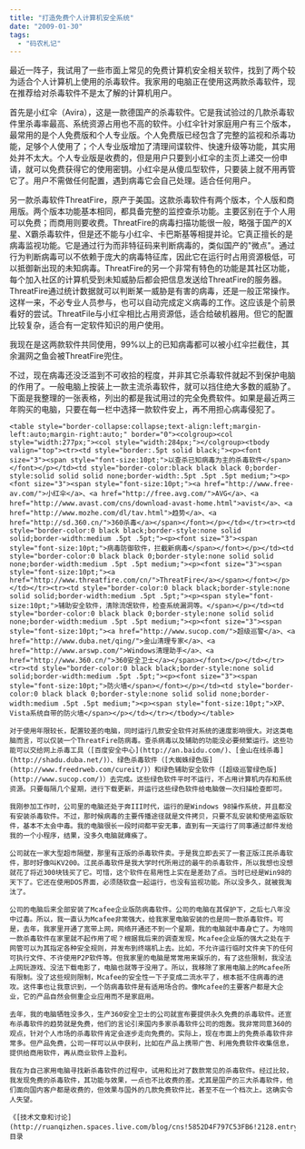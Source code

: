 ```yaml
---
title: "打造免费个人计算机安全系统"
date: "2009-01-30"
tags: 
  - "码农札记"
---
```


最近一阵子，我试用了一些市面上常见的免费计算机安全相关软件，找到了两个较为适合个人计算机上使用的杀毒软件。我家用的电脑正在使用这两款杀毒软件，现在推荐给对杀毒软件不是太了解的计算机用户。

首先是小红伞（Avira），这是一款德国产的杀毒软件。它是我试验过的几款杀毒软件里杀毒率最高、系统资源占用也不高的软件。小红伞针对家庭用户有三个版本，最常用的是个人免费版和个人专业版。个人免费版已经包含了完整的监视和杀毒功能，足够个人使用了；个人专业版增加了清理间谍软件、快速升级等功能，其实用处并不太大。个人专业版是收费的，但是用户只要到小红伞的主页上递交一份申请，就可以免费获得它的使用密钥。小红伞是从傻瓜型软件，只要装上就不用再管它了。用户不需做任何配置，遇到病毒它会自己处理。适合任何用户。

另一款杀毒软件ThreatFire，原产于美国。这款杀毒软件有两个版本，个人版和商用版。两个版本功能基本相同，都具备完整的监控查杀功能。主要区别在于个人用可以免费；而商用则要收费。ThreatFire的病毒扫描功能很一般，略强于国产的X星、X霸杀毒软件，但是还不能与小红伞、卡巴斯基等相提并论。它真正擅长的是病毒监视功能。它是通过行为而非特征码来判断病毒的，类似国产的"微点"。通过行为判断病毒可以不依赖于庞大的病毒特征库，因此它在运行时占用资源极低，可以抵御新出现的未知病毒。ThreatFire的另一个非常有特色的功能是其社区功能，每个加入社区的计算机受到未知威胁后都会把信息发送给ThreatFire的服务器。ThreatFire通过统计数据就可以判断某一威胁是有害的病毒，还是一般正常操作。这样一来，不必专业人员参与，也可以自动完成定义病毒的工作。这应该是个前景看好的尝试。ThreatFile与小红伞相比占用资源低，适合给破机器用。但它的配置比较复杂，适合有一定软件知识的用户使用。

我现在是这两款软件共同使用，99%以上的已知病毒都可以被小红伞拦截住，其余漏网之鱼会被ThreatFire兜住。

不过，现在病毒还没泛滥到不可收拾的程度，并非其它杀毒软件就起不到保护电脑的作用了。一般电脑上按装上一款主流杀毒软件，就可以挡住绝大多数的威胁了。下面是我整理的一张表格，列出的都是我试用过的完全免费软件。如果是最近两三年购买的电脑，只要在每一栏中选择一款软件安上，再不用担心病毒侵犯了。  
```
<table style="border-collapse:collapse;text-align:left;margin-left:auto;margin-right:auto;" border="0"><colgroup><col style="width:277px;"><col style="width:284px;"></colgroup><tbody valign="top"><tr><td style="border:.5pt solid black;"><p><font size="3"><span style="font-size:10pt;">以查杀已知病毒为主的杀毒软件</span></font></p></td><td style="border-color:black black black 0;border-style:solid solid solid none;border-width:.5pt .5pt .5pt medium;"><p><font size="3"><span style="font-size:10pt;"><a href="http://www.free-av.com/">小红伞</a>、<a href="http://free.avg.com/">AVG</a>、<a href="http://www.avast.com/cns/download-avast-home.html">avist</a>、<a href="http://www.mozhe.com/dl/tav.html">趋势</a>、<a href="http://sd.360.cn/">360杀毒</a></span></font></p></td></tr><tr><td style="border-color:0 black black;border-style:none solid solid;border-width:medium .5pt .5pt;"><p><font size="3"><span style="font-size:10pt;">病毒防御软件，拦截新病毒</span></font></p></td><td style="border-color:0 black black 0;border-style:none solid solid none;border-width:medium .5pt .5pt medium;"><p><font size="3"><span style="font-size:10pt;"><a href="http://www.threatfire.com/cn/">ThreatFire</a></span></font></p></td></tr><tr><td style="border-color:0 black black;border-style:none solid solid;border-width:medium .5pt .5pt;"><p><span style="font-size:10pt;">辅助安全软件，清除流氓软件，检查系统漏洞等。</span></p></td><td style="border-color:0 black black 0;border-style:none solid solid none;border-width:medium .5pt .5pt medium;"><p><font size="3"><span style="font-size:10pt;"><a href="http://www.sucop.com/">超级巡警</a>、<a href="http://www.duba.net/qing/">金山清理专家</a>、<a href="http://www.arswp.com/">Windows清理助手</a>、<a href="http://www.360.cn/">360安全卫士</a></span></font></p></td></tr><tr><td style="border-color:0 black black;border-style:none solid solid;border-width:medium .5pt .5pt;"><p><font size="3"><span style="font-size:10pt;">防火墙</span></font></p></td><td style="border-color:0 black black 0;border-style:none solid solid none;border-width:medium .5pt .5pt medium;"><p><span style="font-size:10pt;">XP、Vista系统自带的防火墙</span></p></td></tr></tbody></table>

对于使用年限较长，配置较差的电脑，同时运行几款安全软件对系统的速度影响很大。对这类电脑而言，可以仅装一个ThreatFire防病毒。查杀病毒以及辅助的功能没必要频繁运行。这些功能可以交给网上杀毒工具（[百度安全中心](http://an.baidu.com/)、[金山在线杀毒](http://shadu.duba.net/)）、绿色杀毒软件（[大蜘蛛绿色版](http://www.freedrweb.com/cureit/)）和绿色辅助安全软件（[超级巡警绿色版](http://www.sucop.com/)）去完成。这些绿色软件平时不运行，不占用计算机内存和系统资源。只要每隔几个星期，进行下载更新，并运行这些绿色软件给电脑做一次扫描检查即可。

我刚参加工作时，公司里的电脑还处于奔III时代，运行的是Windows 98操作系统，并且都没有安装杀毒软件。不过，那时候病毒的主要传播途径就是文件拷贝，只要不乱安装和使用盗版软件，基本不太会中毒。我的电脑很长一段时间都平安无事，直到有一天运行了同事通过邮件发给我的一个小程序，结果，没多久电脑就瘫痪了。

公司就在一家大型超市隔壁，那里有正版的杀毒软件卖。于是我立即去买了一套正版江民杀毒软件，那时好像叫KV200。江民杀毒软件是我大学时代所用过的最牛的杀毒软件，所以我想也没想就花了将近300块钱买了它。可惜，这个软件在易用性上实在是差劲了点。当时已经是Win98的天下了。它还在使用DOS界面，必须随软盘一起运行，也没有监视功能。所以没多久，就被我淘汰了。

公司的电脑后来全部安装了Mcafee企业版防病毒软件。公司的电脑在其保护下，之后七八年没中过毒。所以，我一直认为Mcafee非常强大，给我家里电脑安装的也是同一款杀毒软件。可是，去年，我家里开通了宽带上网，网络开通还不到一个星期，我的电脑就中毒身亡了。为啥同一款杀毒软件在家里就不起作用了呢？根据我后来的调查发现，Mcafee企业版的强大之处在于网管可以为其指定各种安全规则，并发布到终端机上去。比如，不允许运行临时文件夹下的任何可执行文件、不许使用P2P软件等。但我家里的电脑是常常用来娱乐的，有了这些限制，我没法上网玩游戏、没法下载电影了，电脑也就等于没用了。所以，我移除了家用电脑上的Mcafee所有限制。没了这些规则限制，Mcafee的安全性一下子变成二流水平了，根本抵不住病毒的进攻。这件事也让我意识到，一个防病毒软件是有适用场合的。像Mcafee的主要客户都是大企业，它的产品自然会侧重企业应用而不是家庭用。

去年，我的电脑牺牲没多久，生产360安全卫士的公司就宣布要提供永久免费的杀毒软件。还宣布杀毒软件的趋势就是免费，他们的言论引来国内多家杀毒软件公司的炮轰。我非常同意360的观点，针对个人市场的杀毒软件肯定会逐步走向免费的。实际上，现在市面上的免费杀毒软件非常多。但产品免费，公司一样可以从中获利，比如在产品上携带广告、利用免费软件收集信息，提供给商用软件，再从商业软件上盈利。

我在为自己家用电脑寻找新杀毒软件的过程中，试用和比对了数款常见的杀毒软件。经过比较，我发现免费的杀毒软件，其功能与效果，一点也不比收费的差。尤其是国产的三大杀毒软件，他们面向国内客户都是收费的，但效果与国外的几款免费软件比，甚至不在一个档次上。这确实令人失望。  

《[技术文章和讨论](http://ruanqizhen.spaces.live.com/blog/cns!5852D4F797C53FB6!2128.entry)》目录
```